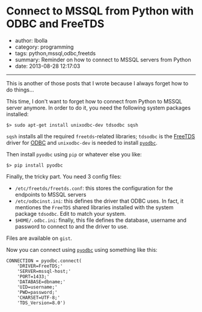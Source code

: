 # Connect to MSSQL from Python with ODBC and FreeTDS

- author: lbolla
- category: programming
- tags: python,mssql,odbc,freetds
- summary: Reminder on how to connect to MSSQL servers from Python
- date: 2013-08-28 12:17:03

----------------

This is another of those posts that I wrote because I always forget how to do
things...

This time, I don't want to forget how to connect from Python to MSSQL server
anymore. In order to do it, you need the following system packages installed:

    $> sudo apt-get install unixodbc-dev tdsodbc sqsh

`sqsh` installs all the required `freetds`-related  libraries; `tdsodbc` is the
[FreeTDS][3] driver for [ODBC][2] and `unixodbc-dev` is needed to install
[`pyodbc`][1].

Then install `pyodbc` using `pip` or whatever else you like:

    $> pip install pyodbc

Finally, the tricky part. You need 3 config files:

* `/etc/freetds/freetds.conf`: this stores the configuration for the
  endpoints to MSSQL servers
* `/etc/odbcinst.ini`: this defines the driver that ODBC uses. In fact, it
  mentiones the `FreeTDS` shared libraries installed with the system
  package `tdsodbc`. Edit to match your system.
* `$HOME/.odbc.ini`: finally, this file defines the database, username and
  password to connect to and the driver to use.

Files are available on `gist`.

<script src="https://gist.github.com/lbolla/6364001.js"></script>

Now you can connect using [`pyodbc`][1] using something like this:

    CONNECTION = pyodbc.connect(
        'DRIVER=FreeTDS;'
        'SERVER=mssql-host;'
        'PORT=1433;'
        'DATABASE=dbname;'
        'UID=username;'
        'PWD=password;'
        'CHARSET=UTF-8;'
        'TDS_Version=8.0')

   [1]: https://code.google.com/p/pyodbc/
   [2]: http://en.wikipedia.org/wiki/ODBC
   [3]: http://en.wikipedia.org/wiki/FreeTDS
   [4]: https://gist.github.com/lbolla/6364001
